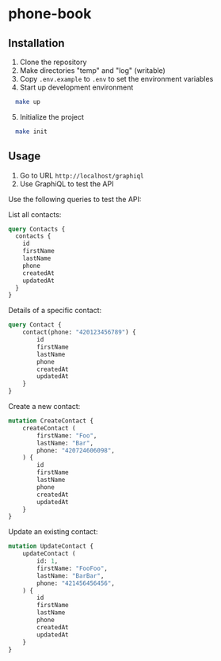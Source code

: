# phone-book

## Installation

1. Clone the repository
2. Make directories "temp" and "log" (writable)
3. Copy `.env.example` to `.env` to set the environment variables
4. Start up development environment
```bash
  make up
```
5. Initialize the project
```bash
  make init
```

## Usage
1. Go to URL `http://localhost/graphiql`
2. Use GraphiQL to test the API

Use the following queries to test the API:

List all contacts:
```graphql
query Contacts {
  contacts {
    id
    firstName
    lastName
    phone
    createdAt
    updatedAt
  }
}
```

Details of a specific contact:
```graphql
query Contact {
    contact(phone: "420123456789") {
        id
        firstName
        lastName
        phone
        createdAt
        updatedAt
    }
}
```

Create a new contact:
```graphql
mutation CreateContact {
    createContact (
        firstName: "Foo",
        lastName: "Bar",
        phone: "420724606098",
    ) {
        id
        firstName
        lastName
        phone
        createdAt
        updatedAt
    }
}
```

Update an existing contact:
```graphql
mutation UpdateContact {
    updateContact (
        id: 1,
        firstName: "FooFoo",
        lastName: "BarBar",
        phone: "421456456456",
    ) {
        id
        firstName
        lastName
        phone
        createdAt
        updatedAt
    }
}
```